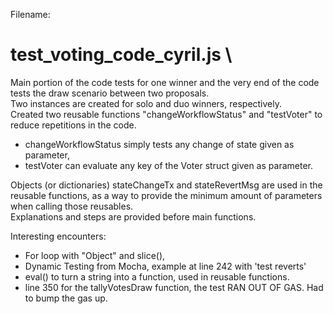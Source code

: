 
Filename:
# test_voting_code_cyril.js \
Main portion of the code tests for one winner and the very end of the code tests the draw scenario between two proposals. \
Two instances are created for solo and duo winners, respectively. \
Created two reusable functions "changeWorkflowStatus" and "testVoter" to reduce repetitions in the code. 
- changeWorkflowStatus simply tests any change of state given as parameter,
- testVoter can evaluate any key of the Voter struct given as parameter.

Objects (or dictionaries) stateChangeTx and stateRevertMsg are used in the reusable functions, 
  as a way to provide the minimum amount of parameters when calling those reusables. \
Explanations and steps are provided before main functions.

Interesting encounters:
- For loop with "Object" and slice(),
- Dynamic Testing from Mocha, example at line 242 with 'test reverts'
- eval() to turn a string into a function, used in reusable functions.
- line 350 for the tallyVotesDraw function, the test RAN OUT OF GAS. Had to bump the gas up.
